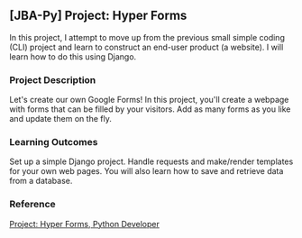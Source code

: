 ## [JBA-Py] Project: Hyper Forms

In this project, I attempt to move up from the previous small simple coding (CLI) project and learn to construct an end-user product (a website).  I will learn how to do this using Django.


### Project Description
Let's create our own Google Forms!  In this project, you'll create a webpage with forms that can be filled by your visitors.  Add as many forms as you like and update them on the fly.


### Learning Outcomes
Set up a simple Django project.  Handle requests and make/render templates for your own web pages.  You will also learn how to save and retrieve data from a database.


### Reference
[Project: Hyper Forms, Python Developer](https://hyperskill.org/projects/172?track=2)
